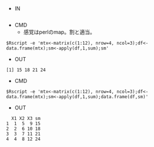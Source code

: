 - IN

```
```

- CMD
  - 感覚はperlのmap。割と適当。

```
$Rscript -e 'mtx<-matrix(c(1:12), nrow=4, ncol=3);df<-data.frame(mtx);sm<-apply(df,1,sum);sm'
```

- OUT

```
[1] 15 18 21 24
```

- CMD

```
$Rscript -e 'mtx<-matrix(c(1:12), nrow=4, ncol=3);df<-data.frame(mtx);sm<-apply(df,1,sum);data.frame(df,sm)'
```

- OUT

```
  X1 X2 X3 sm
1  1  5  9 15
2  2  6 10 18
3  3  7 11 21
4  4  8 12 24
```
